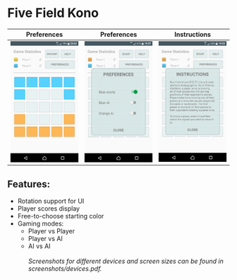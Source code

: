 # Five Field Kono

|  Preferences | Preferences | Instructions |
|--------------|-------------|--------------| 
| ![screenshot](screenshots/screenshot1.png) | ![screenshot](screenshots/screenshot2.png) | ![screenshot](screenshots/screenshot3.png) |

## Features:
  * Rotation support for UI
  * Player scores display
  * Free-to-choose starting color
  * Gaming modes:
    * Player vs Player
    * Player vs AI
    * AI vs AI 
\
\
*Screenshots for different devices and screen sizes can be found in screenshots/devices.pdf.*
